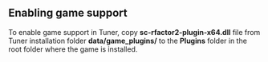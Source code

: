 ## Enabling game support
To enable game support in Tuner, copy **sc-rfactor2-plugin-x64.dll** file from Tuner installation folder **data/game_plugins/** to the **Plugins** folder in the root folder where the game is installed.